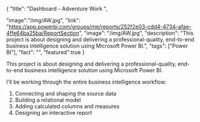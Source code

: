 {
  "title": "Dashboard - Adventure Work ",
  
  "image":"/img/AW.jpg",
  "link": "https://app.powerbi.com/groups/me/reports/252f2e03-cdd4-4734-afae-4ffe64ba25ba/ReportSection",
  "image": "/img/AW.jpg",
  "description": "This project is about designing and delivering a professional-quality, end-to-end business intelligence solution using Microsoft Power BI.",
  "tags": ["Power BI"],
  "fact": "",
  "featured":true 
}

This project is about designing and delivering a professional-quality, end-to-end business intelligence solution using Microsoft Power BI.


I'll be working through the entire business intelligence workflow:

1. Connecting and shaping the source data
2. Building a relational model
3. Adding calculated columns and measures
4. Designing an interactive report

